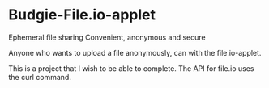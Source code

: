 # Budgie-File.io-applet
Ephemeral file sharing
Convenient, anonymous and secure

Anyone who wants to upload a file anonymously, can with the file.io-applet.

This is a project that I wish to be able to complete.
The API for file.io uses the curl command.
